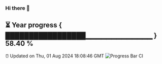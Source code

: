 ### Hi there 👋
⏳ Year progress { █████████████████▁▁▁▁▁▁▁▁▁▁▁▁▁ } 58.40 %
---
⏰ Updated on Thu, 01 Aug 2024 18:08:46 GMT
![Progress Bar CI](https://github.com/Moyi321/Moyi321/workflows/Progress%20Bar%20CI/badge.svg)
